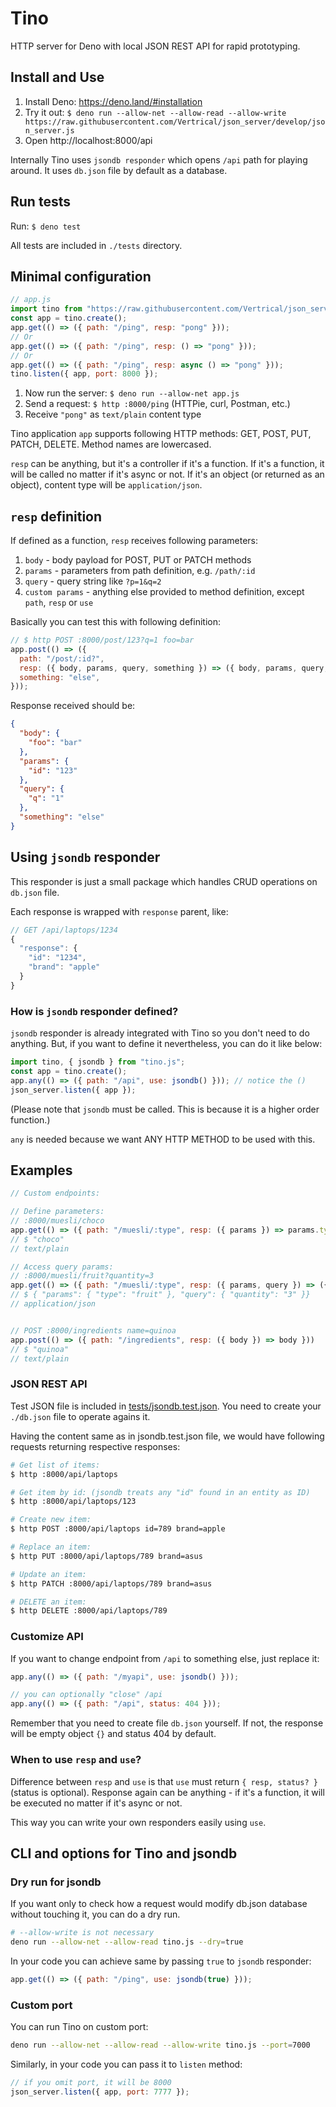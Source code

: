 # Tino

HTTP server for Deno with local JSON REST API for rapid prototyping.

## Install and Use

1. Install Deno: https://deno.land/#installation
2. Try it out: `$ deno run --allow-net --allow-read --allow-write https://raw.githubusercontent.com/Vertrical/json_server/develop/json_server.js`
3. Open http://localhost:8000/api

Internally Tino uses `jsondb responder` which opens `/api` path for playing around. It uses `db.json` file by default as a database.

## Run tests

Run: `$ deno test`

All tests are included in `./tests` directory.

## Minimal configuration

```js
// app.js
import tino from "https://raw.githubusercontent.com/Vertrical/json_server/develop/json_server.js";
const app = tino.create();
app.get(() => ({ path: "/ping", resp: "pong" }));
// Or
app.get(() => ({ path: "/ping", resp: () => "pong" }));
// Or
app.get(() => ({ path: "/ping", resp: async () => "pong" }));
tino.listen({ app, port: 8000 });
```

1. Now run the server: `$ deno run --allow-net app.js`
2. Send a request: `$ http :8000/ping` (HTTPie, curl, Postman, etc.)
3. Receive `"pong"` as `text/plain` content type

Tino application `app` supports following HTTP methods: GET, POST, PUT, PATCH, DELETE. Method names are lowercased.

`resp` can be anything, but it's a controller if it's a function. If it's a function, it will be called no matter if it's async or not. If it's an object (or returned as an object), content type will be `application/json`.

## `resp` definition

If defined as a function, `resp` receives following parameters:

1. `body` - body payload for POST, PUT or PATCH methods
2. `params` - parameters from path definition, e.g. `/path/:id`
3. `query` - query string like `?p=1&q=2`
4. `custom params` - anything else provided to method definition, except `path`, `resp` or `use`

Basically you can test this with following definition:
```js
// $ http POST :8000/post/123?q=1 foo=bar
app.post(() => ({
  path: "/post/:id?",
  resp: ({ body, params, query, something }) => ({ body, params, query, something }),
  something: "else",
}));
```

Response received should be:
```json
{
  "body": {
    "foo": "bar"
  },
  "params": {
    "id": "123"
  },
  "query": {
    "q": "1"
  },
  "something": "else"
}
```

## Using `jsondb` responder

This responder is just a small package which handles CRUD operations on `db.json` file.

Each response is wrapped with `response` parent, like:
```js
// GET /api/laptops/1234
{
  "response": {
    "id": "1234",
    "brand": "apple"
  }
}
```

### How is `jsondb` responder defined?

`jsondb` responder is already integrated with Tino so you don't need to do anything. But, if you want to define it nevertheless, you can do it like below:

```js
import tino, { jsondb } from "tino.js";
const app = tino.create();
app.any(() => ({ path: "/api", use: jsondb() })); // notice the ()
json_server.listen({ app });
```
(Please note that `jsondb` must be called. This is because it is a higher order function.)

`any` is needed because we want ANY HTTP METHOD to be used with this.

## Examples

```js
// Custom endpoints:

// Define parameters:
// :8000/muesli/choco
app.get(() => ({ path: "/muesli/:type", resp: ({ params }) => params.type }));
// $ "choco"
// text/plain

// Access query params:
// :8000/muesli/fruit?quantity=3
app.get(() => ({ path: "/muesli/:type", resp: ({ params, query }) => ({ params, query }) }));
// $ { "params": { "type": "fruit" }, "query": { "quantity": "3" }}
// application/json


// POST :8000/ingredients name=quinoa
app.post(() => ({ path: "/ingredients", resp: ({ body }) => body }))
// $ "quinoa"
// text/plain
```
### JSON REST API
Test JSON file is included in [tests/jsondb.test.json](https://github.com/Vertrical/json_server/blob/develop/tests/jsondb.test.json). You need to create your `./db.json` file to operate agains it.

Having the content same as in jsondb.test.json file, we would have following requests returning respective responses:
```sh
# Get list of items:
$ http :8000/api/laptops

# Get item by id: (jsondb treats any "id" found in an entity as ID)
$ http :8000/api/laptops/123

# Create new item:
$ http POST :8000/api/laptops id=789 brand=apple

# Replace an item:
$ http PUT :8000/api/laptops/789 brand=asus

# Update an item:
$ http PATCH :8000/api/laptops/789 brand=asus

# DELETE an item:
$ http DELETE :8000/api/laptops/789
```

### Customize API

If you want to change endpoint from `/api` to something else, just replace it:
```js
app.any(() => ({ path: "/myapi", use: jsondb() }));

// you can optionally "close" /api
app.any(() => ({ path: "/api", status: 404 }));
```
Remember that you need to create file `db.json` yourself. If not, the response will be empty object `{}` and status 404 by default.

### When to use `resp` and `use`?

Difference between `resp` and `use` is that `use` must return `{ resp, status? }` (status is optional). Response again can be anything - if it's a function, it will be executed no matter if it's async or not. 

This way you can write your own responders easily using `use`.

## CLI and options for Tino and jsondb

### Dry run for jsondb

If you want only to check how a request would modify db.json database without touching it, you can do a dry run.
```sh
# --allow-write is not necessary
deno run --allow-net --allow-read tino.js --dry=true
```

In your code you can achieve same by passing `true` to `jsondb` responder:
```js
app.get(() => ({ path: "/ping", use: jsondb(true) }));
```

### Custom port

You can run Tino on custom port:
```sh
deno run --allow-net --allow-read --allow-write tino.js --port=7000
```

Similarly, in your code you can pass it to `listen` method:
```js
// if you omit port, it will be 8000
json_server.listen({ app, port: 7777 });
```
